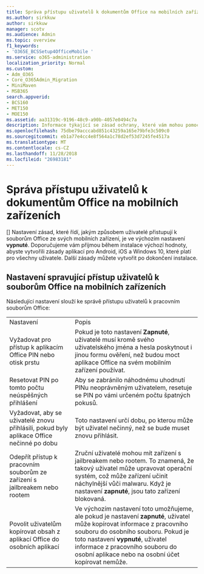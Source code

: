 ```yaml
---
title: Správa přístupu uživatelů k dokumentům Office na mobilních zařízeních
ms.author: sirkkuw
author: sirkkuw
manager: scotv
ms.audience: Admin
ms.topic: overview
f1_keywords:
- 'O365E_BCSSetup4OfficeMobile '
ms.service: o365-administration
localization_priority: Normal
ms.custom:
- Adm_O365
- Core_O365Admin_Migration
- MiniMaven
- MSB365
search.appverid:
- BCS160
- MET150
- MOE150
ms.assetid: aa31319c-9196-48c9-a90b-4057e0494c7a
description: Informace týkající se zásad ochrany, které vám mohou pomoci zabezpečený přístup k aplikacím sady Office z mobilních zařízení.
ms.openlocfilehash: 75dbe79acccabd851c43259a165e79bfe3c509c0
ms.sourcegitcommit: eb1a77e4cc4e8f564a1c78d2ef53d7245fe4517a
ms.translationtype: MT
ms.contentlocale: cs-CZ
ms.lasthandoff: 11/28/2018
ms.locfileid: "26983181"
---
```

# <a name="manage-how-users-access-office-documents-on-mobile-devices"></a>Správa přístupu uživatelů k dokumentům Office na mobilních zařízeních

 [] Nastavení zásad, které řídí, jakým způsobem uživatelé přistupují k souborům Office ze svých mobilních zařízení, je ve výchozím nastavení **vypnuté**. Doporučujeme vám přijmou během instalace výchozí hodnoty, abyste vytvořili zásady aplikací pro Android, iOS a Windows 10, které platí pro všechny uživatele. Další zásady můžete vytvořit po dokončení instalace. 
  
## <a name="settings-that-control-how-users-access-office-files-on-mobile-devices"></a>Nastavení spravující přístup uživatelů k souborům Office na mobilních zařízeních

Následující nastavení slouží ke správě přístupu uživatelů k pracovním souborům Office:
  
|||
|:-----|:-----|
|Nastavení  <br/> |Popis  <br/> |
|Vyžadovat pro přístup k aplikacím Office PIN nebo otisk prstu  <br/> |Pokud je toto nastavení **Zapnuté**, uživatelé musí kromě svého uživatelského jména a hesla poskytnout i jinou formu ověření, než budou moct aplikace Office na svém mobilním zařízení používat.  <br/> |
|Resetovat PIN po tomto počtu neúspěšných přihlášení  <br/> |Aby se zabránilo náhodnému uhodnutí PINu neoprávněným uživatelem, resetuje se PIN po vámi určeném počtu špatných pokusů.  <br/> |
|Vyžadovat, aby se uživatelé znovu přihlásili, pokud byly aplikace Office nečinné po dobu  <br/> |Toto nastavení určí dobu, po kterou může být uživatel nečinný, než se bude muset znovu přihlásit.  <br/> |
|Odepřít přístup k pracovním souborům ze zařízení s jailbreakem nebo rootem  <br/> |Zruční uživatelé mohou mít zařízení s jailbreakem nebo rootem. To znamená, že takový uživatel může upravovat operační systém, což může zařízení učinit náchylnější vůči malwaru. Když je nastavení **zapnuté**, jsou tato zařízení blokovaná.  <br/> |
|Povolit uživatelům kopírovat obsah z aplikací Office do osobních aplikací  <br/> |Ve výchozím nastavení toto umožňujeme, ale pokud je nastavení **zapnuté**, uživatel může kopírovat informace z pracovního souboru do osobního souboru. Pokud je toto nastavení **vypnuté**, uživatel informace z pracovního souboru do osobní aplikace nebo na osobní účet kopírovat nemůže.  <br/> |
   

